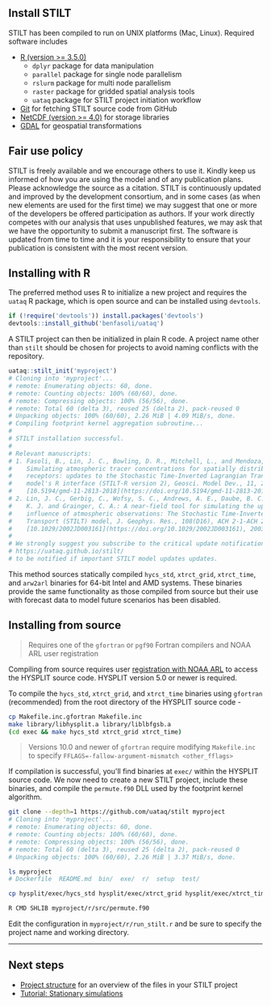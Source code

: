 ## Install STILT

STILT has been compiled to run on UNIX platforms (Mac, Linux). Required software includes

- [R (version >= 3.5.0)](https://www.r-project.org/)
  - `dplyr` package for data manipulation
  - `parallel` package for single node parallelism
  - `rslurm` package for multi node parallelism
  - `raster` package for gridded spatial analysis tools
  - `uataq` package for STILT project initiation workflow
- [Git](https://git-scm.com/) for fetching STILT source code from GitHub
- [NetCDF (version >= 4.0)](https://www.unidata.ucar.edu/software/netcdf/) for storage libraries
- [GDAL](https://gdal.org) for geospatial transformations

## Fair use policy

STILT is freely available and we encourage others to use it. Kindly keep us informed of how you are using the model and of any publication plans. Please acknowledge the source as a citation. STILT is continuously updated and improved by the development consortium, and in some cases (as when new elements are used for the first time) we may suggest that one or more of the developers be offered participation as authors. If your work directly competes with our analysis that uses unpublished features, we may ask that we have the opportunity to submit a manuscript first. The software is updated from time to time and it is your responsibility to ensure that your publication is consistent with the most recent version.

## Installing with R

The preferred method uses R to initialize a new project and requires the `uataq` R package, which is open source and can be installed using `devtools`.

```r
if (!require('devtools')) install.packages('devtools')
devtools::install_github('benfasoli/uataq')
```

A STILT project can then be initialized in plain R code. A project name other than `stilt` should be chosen for projects to avoid naming conflicts with the repository.

```r
uataq::stilt_init('myproject')
# Cloning into 'myproject'...
# remote: Enumerating objects: 60, done.
# remote: Counting objects: 100% (60/60), done.
# remote: Compressing objects: 100% (56/56), done.
# remote: Total 60 (delta 3), reused 25 (delta 2), pack-reused 0
# Unpacking objects: 100% (60/60), 2.26 MiB | 4.09 MiB/s, done.
# Compiling footprint kernel aggregation subroutine...
#
# STILT installation successful.
#
# Relevant manuscripts:
# 1. Fasoli, B., Lin, J. C., Bowling, D. R., Mitchell, L., and Mendoza, D.:
#    Simulating atmospheric tracer concentrations for spatially distributed
#    receptors: updates to the Stochastic Time-Inverted Lagrangian Transport
#    model's R interface (STILT-R version 2), Geosci. Model Dev., 11, 2813-2824,
#    [10.5194/gmd-11-2813-2018](https://doi.org/10.5194/gmd-11-2813-2018), 2018.
# 2. Lin, J. C., Gerbig, C., Wofsy, S. C., Andrews, A. E., Daube, B. C., Davis,
#    K. J. and Grainger, C. A.: A near-field tool for simulating the upstream
#    influence of atmospheric observations: The Stochastic Time-Inverted Lagrangian
#    Transport (STILT) model, J. Geophys. Res., 108(D16), ACH 2-1-ACH 2-17,
#    [10.1029/2002JD003161](https://doi.org/10.1029/2002JD003161), 2003.
#
# We strongly suggest you subscribe to the critical update notifications at
# https://uataq.github.io/stilt/
# to be notified if important STILT model updates updates.
```

This method sources statically compiled `hycs_std`, `xtrct_grid`, `xtrct_time`, and `arw2arl` binaries for 64-bit Intel and AMD systems. These binaries provide the same functionality as those compiled from source but their use with forecast data to model future scenarios has been disabled.

## Installing from source

> Requires one of the `gfortran` or `pgf90` Fortran compilers and NOAA ARL user registration

Compiling from source requires user [registration with NOAA ARL](https://www.ready.noaa.gov/HYSPLIT_register.php) to access the HYSPLIT source code. HYSPLIT version 5.0 or newer is required.

To compile the `hycs_std`, `xtrct_grid`, and `xtrct_time` binaries using `gfortran` (recommended) from the root directory of the HYSPLIT source code -

```bash
cp Makefile.inc.gfortran Makefile.inc
make library/libhysplit.a library/liblbfgsb.a
(cd exec && make hycs_std xtrct_grid xtrct_time)
```

> Versions 10.0 and newer of `gfortran` require modifying `Makefile.inc` to specify `FFLAGS=-fallow-argument-mismatch <other_fflags>`

If compilation is successful, you'll find binaries at `exec/` within the HYSPLIT source code. We now need to create a new STILT project, include these binaries, and compile the `permute.f90` DLL used by the footprint kernel algorithm.

```bash
git clone --depth=1 https://github.com/uataq/stilt myproject
# Cloning into 'myproject'...
# remote: Enumerating objects: 60, done.
# remote: Counting objects: 100% (60/60), done.
# remote: Compressing objects: 100% (56/56), done.
# remote: Total 60 (delta 3), reused 25 (delta 2), pack-reused 0
# Unpacking objects: 100% (60/60), 2.26 MiB | 3.37 MiB/s, done.

ls myproject
# Dockerfile  README.md  bin/  exe/  r/  setup  test/

cp hysplit/exec/hycs_std hysplit/exec/xtrct_grid hysplit/exec/xtrct_time myproject/exe/

R CMD SHLIB myproject/r/src/permute.f90
```

Edit the configuration in `myproject/r/run_stilt.r` and be sure to specify the project name and working directory.

---

## Next steps

- [Project structure](project-structure.md) for an overview of the files in your STILT project
- [Tutorial: Stationary simulations](https://github.com/uataq/stilt-tutorials/tree/main/01-wbb)

